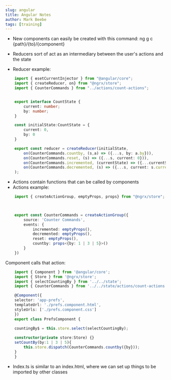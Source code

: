 ```yaml
---
slug: angular
title: Angular Notes
author: Mark Beebe
tags: [training]
---
```


- New components can easily be created with this command: ng g c {path}/{to}/{component}

- Reducers sort of act as an intermediary between the user's actions and the state
- Reducer example:

```ts
    import { ɵsetCurrentInjector } from "@angular/core";
    import { createReducer, on} from "@ngrx/store";
    import { CounterCommands } from "../actions/count-actions";


    export interface CountState {
        current: number;
        by: number;
    }

    const initialState:CountState = {
        current: 0,
        by: 0
    }

    export const reducer = createReducer(initialState,
        on(CounterCommands.countby, (s,a) => ({...s, by: a.by})),
        on(CounterCommands.reset, (s) => ({...s, current: 0})),
        on(CounterCommands.incremented, (currentState) => ({...currentState, current: currentState.current + currentState.by})),
        on(CounterCommands.decremented, (s) => ({...s, current: s.current - s.by}))
    );
```

- Actions contain functions that can be called by components
- Actions example:

```ts
    import { createActionGroup, emptyProps, props} from "@ngrx/store";

    

    export const CounterCommands = createActionGroup({
        source: 'Counter Commands',
        events: {
            incremented: emptyProps(),
            decremented: emptyProps(),
            reset: emptyProps(),
            countby: props<{by: 1 | 3 | 5}>()
        }
    })
```

Component calls that action:

```ts
    import { Component } from '@angular/core';
    import { Store } from '@ngrx/store';
    import { selectCountingBy } from '../../state';
    import { CounterCommands } from '../../state/actions/count-actions';

    @Component({
    selector: 'app-prefs',
    templateUrl: './prefs.component.html',
    styleUrls: ['./prefs.component.css']
    })
    export class PrefsComponent {

    countingBy$ = this.store.select(selectCountingBy);
    
    constructor(private store:Store) {}
    setCountBy(by:1 | 3 | 5){
        this.store.dispatch(CounterCommands.countby({by}));
    }
    }
```


- Index.ts is similar to an index.html, where we can set up things to be imported by other classes



